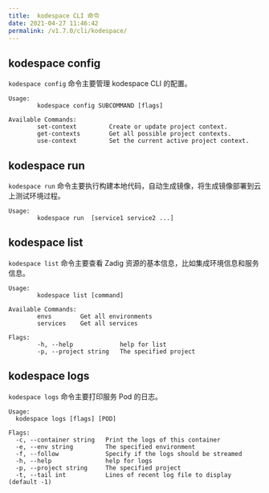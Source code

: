 ```yaml
---
title:  kodespace CLI 命令
date: 2021-04-27 11:46:42
permalink: /v1.7.0/cli/kodespace/
---
```


## kodespace config
`kodespace config` 命令主要管理 kodespace CLI 的配置。

```
Usage:
        kodespace config SUBCOMMAND [flags]

Available Commands:
        set-context         Create or update project context.
        get-contexts        Get all possible project contexts.
        use-context         Set the current active project context.
```

## kodespace run

`kodespace run` 命令主要执行构建本地代码，自动生成镜像，将生成镜像部署到云上测试环境过程。

```
Usage:
        kodespace run  [service1 service2 ...]
```

## kodespace list

`kodespace list` 命令主要查看 Zadig 资源的基本信息，比如集成环境信息和服务信息。

```
Usage:
        kodespace list [command]

Available Commands:
        envs        Get all environments
        services    Get all services

Flags:
        -h, --help             help for list
        -p, --project string   The specified project
```

## kodespace logs

`kodespace logs` 命令主要打印服务 Pod 的日志。

```
Usage:
  kodespace logs [flags] [POD]

Flags:
  -c, --container string   Print the logs of this container
  -e, --env string         The specified environment
  -f, --follow             Specify if the logs should be streamed
  -h, --help               help for logs
  -p, --project string     The specified project
  -t, --tail int           Lines of recent log file to display (default -1)
```
